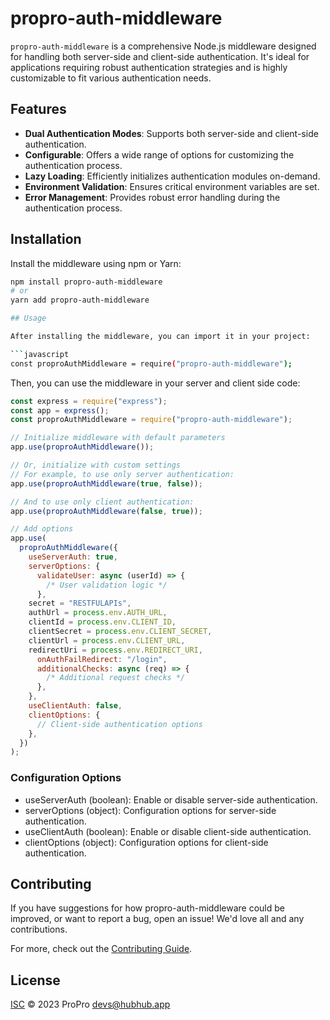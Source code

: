 # propro-auth-middleware

`propro-auth-middleware` is a comprehensive Node.js middleware designed for handling both server-side and client-side authentication. It's ideal for applications requiring robust authentication strategies and is highly customizable to fit various authentication needs.

## Features

- **Dual Authentication Modes**: Supports both server-side and client-side authentication.
- **Configurable**: Offers a wide range of options for customizing the authentication process.
- **Lazy Loading**: Efficiently initializes authentication modules on-demand.
- **Environment Validation**: Ensures critical environment variables are set.
- **Error Management**: Provides robust error handling during the authentication process.

## Installation

Install the middleware using npm or Yarn:

````bash
npm install propro-auth-middleware
# or
yarn add propro-auth-middleware

## Usage

After installing the middleware, you can import it in your project:

```javascript
const proproAuthMiddleware = require("propro-auth-middleware");
````

Then, you can use the middleware in your server and client side code:

```javascript
const express = require("express");
const app = express();
const proproAuthMiddleware = require("propro-auth-middleware");

// Initialize middleware with default parameters
app.use(proproAuthMiddleware());

// Or, initialize with custom settings
// For example, to use only server authentication:
app.use(proproAuthMiddleware(true, false));

// And to use only client authentication:
app.use(proproAuthMiddleware(false, true));

// Add options
app.use(
  proproAuthMiddleware({
    useServerAuth: true,
    serverOptions: {
      validateUser: async (userId) => {
        /* User validation logic */
      },
    secret = "RESTFULAPIs",
    authUrl = process.env.AUTH_URL,
    clientId = process.env.CLIENT_ID,
    clientSecret = process.env.CLIENT_SECRET,
    clientUrl = process.env.CLIENT_URL,
    redirectUri = process.env.REDIRECT_URI,
      onAuthFailRedirect: "/login",
      additionalChecks: async (req) => {
        /* Additional request checks */
      },
    },
    useClientAuth: false,
    clientOptions: {
      // Client-side authentication options
    },
  })
);
```

### Configuration Options

- useServerAuth (boolean): Enable or disable server-side authentication.
- serverOptions (object): Configuration options for server-side authentication.
- useClientAuth (boolean): Enable or disable client-side authentication.
- clientOptions (object): Configuration options for client-side authentication.

## Contributing

If you have suggestions for how propro-auth-middleware could be improved, or want to report a bug, open an issue! We'd love all and any contributions.

For more, check out the [Contributing Guide](./CONTRIBUTING.md).

## License

[ISC](LICENSE) © 2023 ProPro <devs@hubhub.app>

